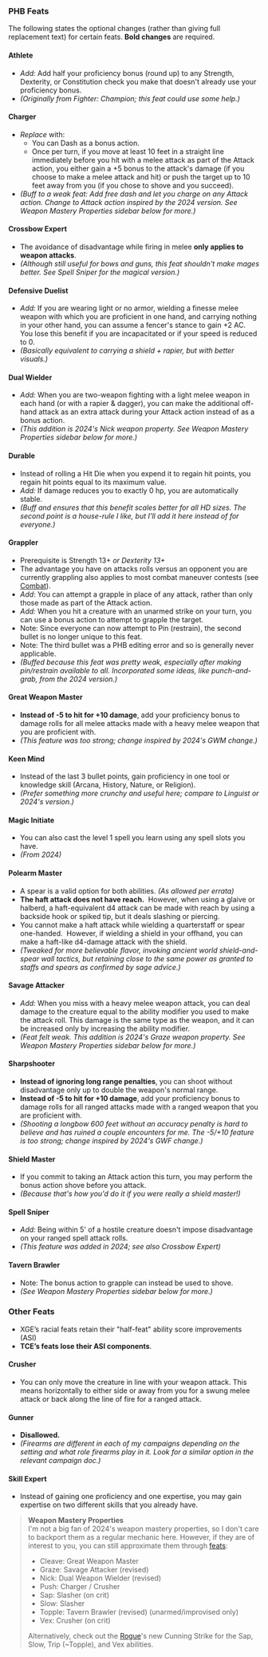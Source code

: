 
### PHB Feats

The following states the optional changes (rather than giving full replacement text) for certain feats.  **Bold changes** are required.

#### Athlete

* *Add:* Add half your proficiency bonus (round up) to any Strength, Dexterity, or Constitution check you make that doesn't already use your proficiency bonus.
* *(Originally from Fighter: Champion; this feat could use some help.)*

#### Charger

+ *Replace* with: 
	+ You can Dash as a bonus action.
	+ Once per turn, if you move at least 10 feet in a straight line immediately before you hit with a melee attack as part of the Attack action, you either gain a +5 bonus to the attack's damage (if you choose to make a melee attack and hit) or push the target up to 10 feet away from you (if you chose to shove and you succeed).
+ *(Buff to a weak feat: Add free dash and let you charge on any Attack action.  Change to Attack action inspired by the 2024 version. See Weapon Mastery Properties sidebar below for more.)* 

#### Crossbow Expert

* The avoidance of disadvantage while firing in melee **only applies to weapon attacks**.
* *(Although still useful for bows and guns, this feat shouldn't make mages better. See Spell Sniper for the magical version.)*

#### Defensive Duelist

* *Add:* If you are wearing light or no armor, wielding a finesse melee weapon with which you are proficient in one hand, and carrying nothing in your other hand, you can assume a fencer's stance to gain +2 AC. You lose this benefit if you are incapacitated or if your speed is reduced to 0.
* *(Basically equivalent to carrying a shield + rapier, but with better visuals.)*

#### Dual Wielder

* *Add:* When you are two-weapon fighting with a light melee weapon in each hand (or with a rapier & dagger), you can make the additional off-hand attack as an extra attack during your Attack action instead of as a bonus action.
* *(This addition is 2024's Nick weapon property. See Weapon Mastery Properties sidebar below for more.)*

#### Durable

* Instead of rolling a Hit Die when you expend it to regain hit points, you regain hit points equal to its maximum value. 
* *Add:* If damage reduces you to exactly 0 hp, you are automatically stable.
* *(Buff and ensures that this benefit scales better for all HD sizes. The second point is a house-rule I like, but I'll add it here instead of for everyone.)*

#### Grappler

* Prerequisite is Strength 13+ *or Dexterity 13+*
* The advantage you have on attacks rolls versus an opponent you are currently grappling also applies to most combat maneuver contests (see [Combat](Combat.md)).
* *Add*: You can attempt a grapple in place of any attack, rather than only those made as part of the Attack action.
* *Add:* When you hit a creature with an unarmed strike on your turn, you can use a bonus action to attempt to grapple the target.
* Note: Since everyone can now attempt to Pin (restrain), the second bullet is no longer unique to this feat.
* Note: The third bullet was a PHB editing error and so is generally never applicable.
* *(Buffed because this feat was pretty weak, especially after making pin/restrain available to all. Incorporated some ideas, like punch-and-grab, from the 2024 version.)*

#### Great Weapon Master

* **Instead of -5 to hit for +10 damage**, add your proficiency bonus to damage rolls for all melee attacks made with a heavy melee weapon that you are proficient with. 
* *(This feature was too strong; change inspired by 2024's GWM change.)*

#### Keen Mind

* Instead of the last 3 bullet points, gain proficiency in one tool or knowledge skill (Arcana, History, Nature, or Religion). 
* *(Prefer something more crunchy and useful here; compare to Linguist or 2024's version.)*

#### Magic Initiate

+ You can also cast the level 1 spell you learn using any spell slots you have.
+ *(From 2024)*

#### Polearm Master

- A spear is a valid option for both abilities. *(As allowed per errata)* 
- **The haft attack does not have reach.**  However, when using a glaive or halberd, a haft-equivalent d4 attack can be made with reach by using a backside hook or spiked tip, but it deals slashing or piercing.
- You cannot make a haft attack while wielding a quarterstaff or spear one-handed.  However, if wielding a shield in your offhand, you can make a haft-like d4-damage attack with the shield. 
- *(Tweaked for more believable flavor, invoking ancient world shield-and-spear wall tactics, but retaining close to the same power as granted to staffs and spears as confirmed by sage advice.)*

#### Savage Attacker

* *Add:* When you miss with a heavy melee weapon attack, you can deal damage to the creature equal to the ability modifier you used to make the attack roll. This damage is the same type as the weapon, and it can be increased only by increasing the ability modifier.
* *(Feat felt weak. This addition is 2024's Graze weapon property. See Weapon Mastery Properties sidebar below for more.)*

#### Sharpshooter

* **Instead of ignoring long range penalties**, you can shoot without disadvantage only up to double the weapon's normal range.
* **Instead of -5 to hit for +10 damage**, add your proficiency bonus to damage rolls for all ranged attacks made with a ranged weapon that you are proficient with. 
* *(Shooting a longbow 600 feet without an accuracy penalty is hard to believe and has ruined a couple encounters for me. The -5/+10 feature is too strong; change inspired by 2024's GWF change.)*

#### Shield Master

* If you commit to taking an Attack action this turn, you may perform the bonus action shove before you attack.
* *(Because that's how you'd do it if you were really a shield master!)*

#### Spell Sniper

* *Add:* Being within 5' of a hostile creature doesn't impose disadvantage on your ranged spell attack rolls.  
* *(This feature was added in 2024; see also Crossbow Expert)*

#### Tavern Brawler

* Note: The bonus action to grapple can instead be used to shove.
* *(See Weapon Mastery Properties sidebar below for more.)*


### Other Feats

* XGE’s racial feats retain their "half-feat" ability score improvements (ASI)
* **TCE’s feats lose their ASI components**.

#### Crusher

* You can only move the creature in line with your weapon attack. This means horizontally to either side or away from you for a swung melee attack or back along the line of fire for a ranged attack.

#### Gunner

* **Disallowed.**
* *(Firearms are different in each of my campaigns depending on the setting and what role firearms play in it. Look for a similar option in the relevant campaign doc.)*

#### Skill Expert

* Instead of gaining one proficiency and one expertise, you may gain expertise on two different skills that you already have.


> **Weapon Mastery Properties**  
> I'm not a big fan of 2024's weapon mastery properties, so I don't care to backport them as a regular mechanic here. However, if they are of interest to you, you can still approximate them through [feats](Feats):
> 
> + Cleave: Great Weapon Master
> + Graze: Savage Attacker (revised)
> + Nick: Dual Weapon Wielder (revised)
> + Push: Charger / Crusher
> + Sap: Slasher (on crit)
> + Slow: Slasher
> + Topple: Tavern Brawler (revised) (unarmed/improvised only)
> + Vex: Crusher (on crit)
>   
> Alternatively, check out the [Rogue](Classes.md)'s new Cunning Strike for the Sap, Slow, Trip (~Topple), and Vex abilities.
